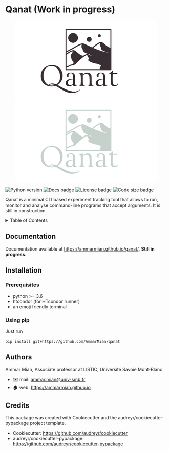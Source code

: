 <a name="readme-top"></a>
# Qanat (Work in progress)

<div style="text-align:center;">
<img height="250" src="docsrc/_static/qanat_logo_light.svg#gh-light-mode-only">
<img height="250" src="docsrc/_static/qanat_logo_dark.svg#gh-dark-mode-only">
</div>

![Python version](https://img.shields.io/badge/Python-%3E%203.5-blue%20?style=flat-square&logo=python) ![Docs badge](https://img.shields.io/github/actions/workflow/status/ammarmian/qanat/documentation.yaml?label=Documentation&logo=Read%20the%20docs&style=flat-square) ![License badge](https://img.shields.io/github/license/ammarmian/qanat?style=flat-square) ![Code size badge](https://img.shields.io/github/languages/code-size/ammarmian/qanat?style=flat-square)

Qanat is a minimal CLI based experiment tracking tool that allows to run, monitor and analyse command-line programs that accept arguments. It is still in construction.

<details>
  <summary>Table of Contents</summary>
  <ol>
    <li>
      <a href="#readme-top">About The Project</a>
    </li>
    <li><a href="#documentation">Documentation</a></li>
    <li>
      <a href="#installation">Installation</a>
      <ul>
        <li><a href="#prerequisites">Prerequisites</a></li>
        <li><a href="#usingpip">Using pip</a></li>
      </ul>
    </li>
    <li><a href="#authors">Authors</a></li>
  </ol>
</details>

## Documentation

Documentation available at https://ammarmian.github.io/qanat/.
**Still in progress**.

## Installation

### Prerequisites

* python >= 3.6
* htcondor (for HTcondor runner)
* an emoji friendly terminal

### Using pip

Just run

```bash
pip install git+https://github.com/AmmarMian/qanat
```

## Authors

Ammar Mian, Associate professor at LISTIC, Université Savoie Mont-Blanc
  * :envelope: mail: ammar.mian@univ-smb.fr
  * :house: web: https://ammarmian.github.io

## Credits

This package was created with Cookiecutter and the audreyr/cookiecutter-pypackage project template.

* Cookiecutter: https://github.com/audreyr/cookiecutter
* audreyr/cookiecutter-pypackage: https://github.com/audreyr/cookiecutter-pypackage

